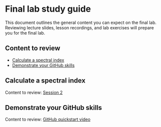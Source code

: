 # Final lab study guide
This document outlines the general content you can expect on the final lab. Reviewing lecture slides, lesson recordings, and lab exercises will prepare you for the final lab.

## Content to review
* [Calculate a spectral index](#calculate-a-spectral-index)
* [Demonstrate your GitHub skills](#demonstrate-your-github-skills)

## Calculate a spectral index
Content to review: [Session 2](https://github.com/alex-pakalniskis/gisc606-spring2023/blob/main/lab2/GISC606_L2.ipynb)

## Demonstrate your GitHub skills
Content to review: [GitHub quickstart video](https://www.youtube.com/watch?v=6rACkRRcUMU)
